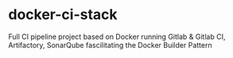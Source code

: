 # docker-ci-stack
Full CI pipeline project based on Docker running Gitlab &amp; Gitlab CI, Artifactory, SonarQube fascilitating the Docker Builder Pattern
